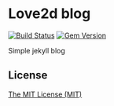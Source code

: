 # Love2d blog

[![Build Status](https://travis-ci.org/Sylhare/Type-on-Strap.svg?branch=master)](https://travis-ci.org/Sylhare/Type-on-Strap) 
[![Gem Version](https://badge.fury.io/rb/type-on-strap.svg)](https://badge.fury.io/rb/type-on-strap)

Simple jekyll blog

## License

[The MIT License (MIT)](https://raw.githubusercontent.com/Sylhare/Type-on-Strap/master/LICENSE)
